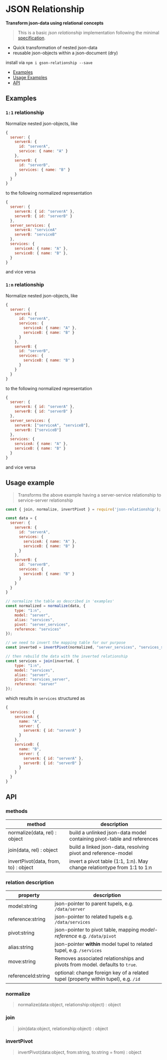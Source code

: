 # JSON Relationship

**Transform json-data using relational concepts**

> This is a basic *json relationship* implementation following the minimal [specification](./Specification.md).

- Quick transformation of nested json-data
- reusable json-objects within a json-document (dry)

install via `npm i gson-relationship --save`


- [Examples](#examples)
- [Usage Examples](#usage-examples)
- [API](#api)


## Examples

### `1:1` relationship

Normalize nested json-objects, like

```js
{
  server: {
    serverA: {
      id: "serverA",
      service: { name: "A" }
    },
    serverB: {
      id: "serverB",
      services: { name: "B" }
    }
  }
}
```

to the following normalized representation

```js
{
  server: {
    serverA: { id: "serverA" },
    serverB: { id: "serverB" }
  },
  server_services: {
    serverA: "serviceA"
    serverB: "serviceB"
  },
  services: {
    serviceA: { name: "A" },
    serviceB: { name: "B" },
  }
}
```

and vice versa


### `1:n` relationship

Normalize nested json-objects, like

```js
{
  server: {
    serverA: {
      id: "serverA",
      services: {
        serviceA: { name: "A" },
        serviceB: { name: "B" }
      }
    },
    serverB: {
      id: "serverB",
      services: {
        serviceB: { name: "B" }
      }
    }
  }
}
```

to the following normalized representation

```js
{
  server: {
    serverA: { id: "serverA" },
    serverB: { id: "serverB" }
  },
  server_services: {
    serverA: ["serviceA", "serviceB"],
    serverB: ["serviceB"]
  },
  services: {
    serviceA: { name: "A" },
    serviceB: { name: "B" }
  }
}
```

and vice versa


## Usage example

> Transforms the above example having a server-service relationship to service-server relationship

```js
const { join, normalize, invertPivot } = require('json-relationship');

const data = {
  server: {
    serverA: {
      id: "serverA",
      services: {
        serviceA: { name: "A" },
        serviceB: { name: "B" }
      }
    },
    serverB: {
      id: "serverB",
      services: {
        serviceB: { name: "B" }
      }
    }
  }
}

// normalize the table as described in 'examples'
const normalized = normalize(data, {
    type: "1:n",
    model: "server",
    alias: "services",
    pivot: "server_services",
    reference: "services"
});

// we need to invert the mapping table for our purpose
const inverted = invertPivot(normalized, "server_services", "services_server");

// then rebuild the data with the inverted relationship
const services = join(inverted, {
    type: "1:n",
    model: "services",
    alias: "server",
    pivot: "services_server",
    reference: "server"
});
```

which results in `services` structured as

```js
{
  services: {
    serviceA: {
      name: "A",
      server: {
        serverA: { id: "serverA" }
      }
    },
    serviceB: {
      name: "B",
      server: {
        serverA: { id: "serverA" },
        serverB: { id: "serverB" }
      }
    }
  }
}
```


## API

### methods

| method                                | description
| ------------------------------------- | -------------------------------------------------------------
| normalize(data, rel) : object         | build a unlinked json-data model containing pivot-table and references
| join(data, rel) : object              | build a linked json-data, resolving pivot and reference-model
| invertPivot(data, from, to) : object  | invert a pivot table (1:1, 1:n). May change relationtype from 1:1 to 1:n


### relation description

| property               | description
| ---------------------- | -------------------------------------------------------------
| model:string           | json-pointer to parent tupels, e.g. `/data/server`
| reference:string       | json-pointer to related tupels e.g. `/data/services`
| pivot:string           | json-pointer to pivot table, mapping _model-reference_ e.g. `/data/pivot`
| alias:string           | json-pointer **within** model tupel to related tupel, e.g. `/services`
| move:string            | Removes associated relationships and pivots from model. defaults to `true`.
| referenceId:string     | optional: change foreign key of a related tupel (property within tupel), e.g. `/id`


### normalize

> normalize(data:object, relationship:object) : object


### join

> join(data:object, relationship:object) : object


### invertPivot

> invertPivot(data:object, from:string, to:string = from) : object

